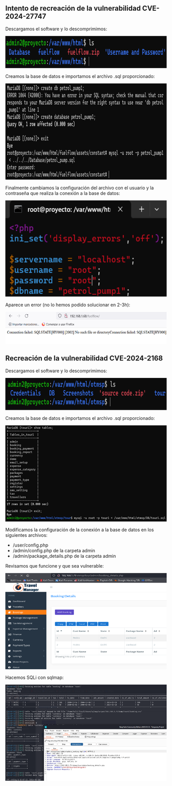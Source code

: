 ## Intento de recreación de la vulnerabilidad CVE-2024-27747

Descargamos el software y lo descomprimimos:

<p align="center">
<img  alt="drawing" width="600" height="100" src="./images/unzip.png" />
</p>

Creamos la base de datos e importamos el archivo .sql proporcionado:

<p align="center">
<img  alt="drawing" width="600" height="300" src="./images/creacionDByVolcado.png" />
</p>

Finalmente cambiamos la configuración del archivo con el usuario y la contraseña que realiza la conexión a la base de datos:

<p align="center">
<img  alt="drawing" width="600" height="300" src="./images/configPHPdb.png" />
</p>

Aparece un error (no lo hemos podido solucionar en 2-3h):

<p align="center">
<img  alt="drawing" width="600" height="100" src="./images/errorWeb.png" />
</p>

## Recreación de la vulnerabilidad CVE-2024-2168

Descargamos el software y lo descomprimimos:

<p align="center">
<img  alt="drawing" width="600" height="100" src="./images/unzipCont2.png" />
</p>

Creamos la base de datos e importamos el archivo .sql proporcionado:

<p align="center">
<img  alt="drawing" width="600" height="300" src="./images/dbCont2.png" />
</p>

Modificamos la configuración de la conexión a la base de datos en los siguientes archivos:

- /user/config.php
- /admin/config.php de la carpeta admin
- /admin/package_details.php de la carpeta admin

Revisamos que funcione y que sea vulnerable:

<p align="center">
<img  alt="drawing" width="600" height="300" src="./images/working.png" />
</p>

Hacemos SQLi con sqlmap:

<p align="center">
<img  alt="drawing" width="600" height="300" src="./images/dumped.png" />
</p>

